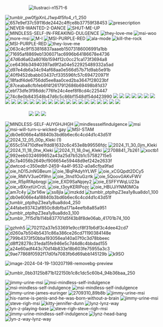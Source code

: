 ᅠᅠᅠᅠᅠᅠ![Ilustraci-n1571-6](https://github.com/user-attachments/assets/3d630e74-0735-43c7-b0af-ee9ab3db0332)

![tumblr_pw0fjpXnLJ1wp4f5fo4_r1_250](https://github.com/user-attachments/assets/f64c4d02-2334-43e6-9082-a9327d74c31f)
![657e9ef37c59116de2442c4ffce8b37759f38453](https://github.com/user-attachments/assets/4ca2a02e-31dd-4f74-9269-7c974dd13707)
![presecription](https://github.com/user-attachments/assets/5c5b9ea7-e3c2-4182-a449-4e1730df68a8)
![NEVER-WANTED-2-DANCE](https://github.com/user-attachments/assets/33f75b67-3b5e-4a9a-9620-3f97242b6ea9)
![SHUT-ME-UP](https://github.com/user-attachments/assets/a32e3e05-9be2-48b1-8ba7-f33903a86443)
![MINDLESS-SELF-IN-FREAKING-DULGENCE](https://github.com/user-attachments/assets/25b6e998-0c77-4215-8258-c28f9e973018)
![they-love-me](https://github.com/user-attachments/assets/99ad417f-0323-454c-8907-a6292f2abdd1)
![msi-woo](https://github.com/user-attachments/assets/4aadb3ce-4fa0-41a5-a43e-a75bd5ab8dab)
![more-msi](https://github.com/user-attachments/assets/88f36d00-e337-4320-b45a-25927beab27c)
![M-I](https://github.com/user-attachments/assets/6504e0b0-5b50-48c4-9ef7-b41ead995886)
![MSI-PURPLE-RED](https://github.com/user-attachments/assets/55c7bb11-9fb5-4473-a0a7-4b227cebe570)
![ala-mode](https://github.com/user-attachments/assets/ae83e0ff-f56f-4fb7-9f73-d9aa49cdb112)
![kill-the-rock](https://github.com/user-attachments/assets/cef7aa79-b9cd-4b69-918f-52312defbebb)
![MSI-PURPLE-RED](https://github.com/user-attachments/assets/dfa48b98-03b1-4f8b-9875-9c8aab562ee0)
![they-love-me](https://github.com/user-attachments/assets/19582577-15d5-4606-be11-d455dbecbed0)
![063c4c9f153816837aaaeb15073186006991a1bb](https://github.com/user-attachments/assets/674382f6-079e-4654-949b-16796df823ba)
![71695af8869eb1306071ac6996b64186678e4736](https://github.com/user-attachments/assets/be64d756-0ea0-4d0d-92fa-a415dd4ea557)
![47d6d6a62a8016b1594f12c0cc21ca173f3694a8](https://github.com/user-attachments/assets/aeba15cb-c228-4417-a595-c2a8fbe30c93)
![ce6436b34940397ad9f2a04e522925489332a5ad](https://github.com/user-attachments/assets/6837600d-b152-48ce-bbf1-873b4ac4cf45)
![d97e4db6a34c94af68aa0e566d57b71d9ab5e91b](https://github.com/user-attachments/assets/ac083219-dab7-4a06-a01b-fbff2838210b)
![40f9452dbabb03437cf335596fc57c694720971f](https://github.com/user-attachments/assets/f6d36ac0-0f3e-47c1-9825-6b588f62fd82)
![18fadf4de6756dd5ee8aa0ced2ba3647f28023bf](https://github.com/user-attachments/assets/104ea8d2-3dc0-4c0e-8356-c2b3cf55cbdc)
![87ceaba8cfb1eb6f4f2617912686b69498b81d37](https://github.com/user-attachments/assets/771e6bec-080d-4fb1-a99a-ed03779ef816)
![ebf73dfe3f98ddc776fe24c4eef8f8cd4c225447](https://github.com/user-attachments/assets/cb4733d6-4c83-4309-a5e8-6a185e18f585)
![74c8e0b843548b47d6c5c86bf1548df54d423990](https://github.com/user-attachments/assets/16f85ec4-d680-4318-923f-0053c45e8f89)
<img src="https://64.media.tumblr.com/8c258c192e1d1e61bd86cc7962966050/833559b829dc481b-50/s250x400/3dcb11dffe471d5e0388c1965048fe1aed80bc07.gifv"/>
<img src="https://64.media.tumblr.com/7db21ca09b9faed80f2fb5c992ce3095/833559b829dc481b-00/s250x400/7284a25fa01d690a818d990f6aeb4c38efc085c7.gifv"/>
<img src="https://64.media.tumblr.com/b2c09ef66d62e70d7eca0dabb4d2c08a/833559b829dc481b-49/s250x400/a57fbd10299e7726e43765621190e42aeca3ef15.gifv"/>
<img src="https://64.media.tumblr.com/a636f92c96c23e645182953ce243fb71/833559b829dc481b-a2/s250x400/6d701854f7625761a2e3e060c876f28c720d4c20.gifv"/>
<img src="https://64.media.tumblr.com/5a5dbc05a98de20f1646d0455abfd1f8/833559b829dc481b-c9/s250x400/37bd2f18f85a4ba757b7b3d37d700e2c56e00745.gifv"/>
<img src="https://64.media.tumblr.com/c002e5775c8edb25be067586e54908f8/833559b829dc481b-9e/s250x400/2cb1f4497096e868788e0c287daddf04b7fe5893.gifv"/>
<img src="https://64.media.tumblr.com/e6af9de96f1dca7652027b0798672bcc/833559b829dc481b-ad/s250x400/9c00dbb1b31a42bacde99c386d9648d9a5dd0b8f.gifv"/>
<img src="https://64.media.tumblr.com/23470e9994440cf57ac23ec6bd6cd062/833559b829dc481b-13/s250x400/be6f0e6db9af2ce4c10c2b18dedce9d13e4b6210.gifv"/>
<img src="https://64.media.tumblr.com/eb373881acff27512559d384e4161e63/833559b829dc481b-a9/s250x400/1b56f1898586d63600c74aa35ff9ce957835e339.gifv"/>
<img src="https://64.media.tumblr.com/f08464e690acb7a98a53e5115e88d139/833559b829dc481b-de/s250x400/ff622904356866593ca4a97ae22f7b03ec43f332.gifv"/>
<img src="https://64.media.tumblr.com/47e9f5d473f8a5fd8cd3d7558e65233d/833559b829dc481b-0c/s250x400/0a7721d79a7c3b284a764d206f6c2f23ed125a5b.gifv"/>
<img src="https://64.media.tumblr.com/34695dec347d7873249e15bb9d9b56ec/833559b829dc481b-0d/s250x400/5f14c13f8b74f6fa51a116107c69c37bc23729c4.gifv"/>
<img src="https://64.media.tumblr.com/27aa3a62067d5c04b3871806846d04cb/833559b829dc481b-bf/s250x400/2cc4739e2ad117192f2cf24ab1d0d97eeddac63e.gifv"/>
<img src="https://64.media.tumblr.com/6d2b8831527e10fec9539bd2dc10d61d/833559b829dc481b-1f/s250x400/76c4db859be0b0f4799fd4ee69b4aacb647b60f2.gifv"/>
<img src="https://64.media.tumblr.com/0efeb3da3abe132a70a26fff6321810d/833559b829dc481b-56/s250x400/a3f1412c718379afff237a8c727c5209b4ac2de8.gifv"/>
<img src="https://64.media.tumblr.com/8d0d6e7b30ec0b21b71dc75983f1c24f/833559b829dc481b-b6/s250x400/47e38a45061163010b695e8c6e3a49ebbd50789e.gifv"/>
<img src="https://64.media.tumblr.com/afd210f66f1dcb24d669fb5900d514a9/833559b829dc481b-bf/s250x400/9e864da8802324795667dba06a3532886d3c68c2.gifv"/>
<img src="https://64.media.tumblr.com/8781719bfe56e811021df04b4abcd959/833559b829dc481b-b9/s250x400/60634eb370ead75a77103f6377576ff74ee6fd28.gifv"/>
<img src="https://64.media.tumblr.com/3e294369e6a3dbc84f59c3b68a707e89/833559b829dc481b-bc/s250x400/b6a29d8fbeb717cf498f9719a60b1f4d6bd927e7.gifv"/>
<img src="https://64.media.tumblr.com/ed6ad4984d48d4a08c3448932aba3b04/833559b829dc481b-e7/s250x400/c93441c9786b411066e3d83ab138f9d9c04ef299.gifv"/>
<img src="https://64.media.tumblr.com/08262e93cb574c804f3c18e15e27a974/833559b829dc481b-a9/s250x400/8f02f65f9704e0c3f48dd47b20ef025ef113c342.gifv"/>
<img src="https://64.media.tumblr.com/16dc32b59423f2833990efd715a6ad12/833559b829dc481b-75/s250x400/8e14fc6ca267e210948afa24c993025155ee4073.gifv"/>
<img src="https://64.media.tumblr.com/396cdad71252d6572c50694691b76687/833559b829dc481b-b6/s250x400/0d9859beba5494639db1fce6e75fde363e8a7b5a.gifv"/>
<img src="https://64.media.tumblr.com/3932d5e92debcd7c647b6379aa5c5d31/833559b829dc481b-30/s250x400/6b4808ed80b08908d66bfcfd9b9363660336dcd7.gifv"/>
<img src="https://64.media.tumblr.com/3bd3577c8f2144bb4fad41a60b0055a0/833559b829dc481b-a2/s250x400/268a6a4dbd38f15a8cb7d8e78dea00d9e9e904f8.gifv"/>
<img src="https://64.media.tumblr.com/5f4d4b528486c5210aae22bb661d6d41/833559b829dc481b-8b/s250x400/cdcf20fd5d44672330a6153115f3851826d04341.gifv"/> ᅠᅠᅠᅠᅠᅠᅠᅠᅠᅠᅠᅠᅠᅠᅠᅠᅠᅠᅠᅠᅠᅠᅠᅠᅠᅠᅠᅠᅠᅠᅠᅠᅠᅠᅠᅠᅠᅠᅠᅠᅠᅠᅠᅠᅠᅠᅠᅠᅠᅠᅠᅠᅠᅠᅠᅠᅠᅠᅠᅠᅠᅠᅠᅠᅠᅠᅠᅠᅠᅠᅠᅠᅠᅠᅠᅠᅠᅠᅠᅠᅠᅠᅠᅠᅠᅠᅠᅠᅠᅠᅠᅠᅠ
ᅠᅠᅠᅠᅠᅠ<img src="https://64.media.tumblr.com/a07e5e7e6872834a948004dc040c96e8/8ed1f696e2cccc44-1d/s100x200/f9b38d55eb91829acad95f2f18c317f8cec4a1ea.gifv"/>
<img src="https://64.media.tumblr.com/a7dacde88233b264f1716a11f20c443e/8ed1f696e2cccc44-e3/s540x810/ca0a4d5f9201e79e1ccd09e1572d0debe413c5d3.webp"/>
<img src="https://64.media.tumblr.com/358c5948b47766e0a269cafad9ca5732/8ed1f696e2cccc44-31/s100x200/c5eab8c05ae72d2518d4eed9d98f173c8d144a1a.gifv"/>

![MINDLESS-SELF-AUYGHJHGH](https://github.com/user-attachments/assets/ff09c52f-e6e7-452f-89c8-0aac35e3ac45)
![mindlessselfindulgence](https://github.com/user-attachments/assets/5de5cc6a-a64b-4ffd-9c1c-e41b4f98c1d5)
![msi](https://github.com/user-attachments/assets/375077fb-3bca-496a-bb00-59abab84a13d)
![msi-will-turn-u-wicked-gay](https://github.com/user-attachments/assets/2e6207a8-99d4-46b4-aaa0-8a732b81d7da)
![MSI-STAM](https://github.com/user-attachments/assets/ca06c8e7-5d06-4a55-bef0-e3fc6a30d1d1)
![db0e6066e4a18840b3bd6b6ec6c4cd4d1c43d51f](https://github.com/user-attachments/assets/cdabc24c-618f-44ce-8770-d49483610cd8)
![2024_12_05_00p_Kleki (1)](https://github.com/user-attachments/assets/dad81a72-f9ee-4072-838a-9a335551e845)
![655c514710dfee1fdd81632c6c453e8b99556fdc](https://github.com/user-attachments/assets/e22ca090-83ab-4153-b35e-237b481b475b)
![2024_11_30_0jm_Kleki](https://github.com/user-attachments/assets/2c92248c-6337-4825-8a6b-0f4e8ef34cd7)
![2024_11_18_0tw_Kleki](https://github.com/user-attachments/assets/c5969b40-d850-48b1-a18a-751cb305ba84)
![2024_11_18_0wj_Kleki](https://github.com/user-attachments/assets/b438ec44-3ffb-4039-adac-f7e54d2be118)
![2708841_7b261](https://github.com/user-attachments/assets/64f694d3-58c2-4bdb-a23f-fd59f02d207d)
![xoctb1](https://github.com/user-attachments/assets/691ed51d-9c7a-421a-a92f-17f28e5ae1ce)
![992eeb0324699652a43a25d7b52b1c57582715e5](https://github.com/user-attachments/assets/686153ad-bba0-4b69-aba5-e1438552abba)
![8c7a4056b2649cf906654e59448d9ef242e2633f](https://github.com/user-attachments/assets/1fd65c16-a96f-4bdf-9183-a5feedad3090)
![dwtcod-c350edbf-2459-4a4f-9532-a0a6cfba9fad](https://github.com/user-attachments/assets/a897b506-2eeb-465f-9f1e-364848634b83)
![oie_hD15JnNGBeum](https://github.com/user-attachments/assets/b2583db5-2b6b-40a8-b0e6-df6838f95ba9)
![oie_1BqPAdyhYLWF](https://github.com/user-attachments/assets/7cb08366-cd35-4ee6-a82d-2f6b0c6b31eb)
![oie_xCGQpdt2DCy5](https://github.com/user-attachments/assets/58a2ad07-423d-4291-a404-fc710b309745)
![oie_RMVV3ueOf9hn](https://github.com/user-attachments/assets/9bc8cc1c-0b73-49f3-a021-a94be87ca70b)
![oie_3tnd1OuGzrtk](https://github.com/user-attachments/assets/2335aafc-79ae-44fa-b429-9c0b43ba4163)
![oie_5QoovGAKvFWV](https://github.com/user-attachments/assets/89f5ac21-4a8f-4479-bd3e-90593b09aa91)
![oie_R5pRfApbrqgi](https://github.com/user-attachments/assets/0771435f-8788-46a7-90b7-385a8066a848)
![oie_EXD9SaNpjey2](https://github.com/user-attachments/assets/4a51bd33-edc6-4ca3-8669-dc5e3d6c3d21)
![oie_ESFFYWqLU23a](https://github.com/user-attachments/assets/b2d302aa-ebbd-4746-a1e5-20a8be559a66)
![oie_vBXnxtUrCrzL](https://github.com/user-attachments/assets/8b526499-663a-4560-b281-2e5727447244)
![oie_t3oyKERIPozc](https://github.com/user-attachments/assets/0c260c59-973d-4013-b0ad-99ab57ddb0fc)
![oie_HBUJiYNM0MOa](https://github.com/user-attachments/assets/5de36d90-b950-48d3-9502-adc0269b2084)
![am7c4y](https://github.com/user-attachments/assets/b4fdf821-f4bb-4f08-a273-b448093c9694)
![br1i6w](https://github.com/user-attachments/assets/0ec031c5-080f-467d-97cb-85d26f92c54c)
![ss8jla](https://github.com/user-attachments/assets/2ad5fe93-8479-427b-bfc6-6378e14cde23)
![imzkdd](https://github.com/user-attachments/assets/bcbd6908-9c91-4cd7-b34b-252ec6aa68eb)
![tumblr_ptplhpZ3ea1y8ua8do1_100](https://github.com/user-attachments/assets/35e91f9b-9ff5-40ac-b8b2-5c906026b0a0)
![db0e6066e4a18840b3bd6b6ec6c4cd4d1c43d51f](https://github.com/user-attachments/assets/31a9ebf6-22b3-4483-9e51-68a0a554ebd5)
![tumblr_ptplhpZ3ea1y8ua8do4_250](https://github.com/user-attachments/assets/809a8ade-5541-43d5-af12-c8b5ced1f325)
![44fabe93742af850c8dbfba171a4eefb8a85a951](https://github.com/user-attachments/assets/85f37d15-e063-4f83-8f51-def799f00ebd)
![tumblr_ptplhpZ3ea1y8ua8do3_100](https://github.com/user-attachments/assets/e894bbd7-9bdf-4fa2-8a68-67111f2d3032)
![tumblr_7f15d1b114b837701d5f43b8f8de06ab_41701b74_100](https://github.com/user-attachments/assets/9229c325-f990-44fe-b4e6-1770c2e12a77)



![gzhnh5](https://github.com/user-attachments/assets/27c7c65c-76eb-415c-aaf6-6b48a90e8bd9)
![702112a37e533691e9ccf8f31b6df3c4dee42cd7](https://github.com/user-attachments/assets/4de0a8f8-1af9-490b-8c8e-0e35f57c5ee9)
![d260a7b504b5431c86a386ce26cd71190384148e](https://github.com/user-attachments/assets/d4cf73a1-3a40-4075-8b75-0e3dd008765a)
![799b4373f50bba193056ea140a07f0c3d78bbeec](https://github.com/user-attachments/assets/4e6915dd-0659-49a9-a293-56419fa30baf)
![d8ff28278c31eda15fe946e5c7d4d8c4bbdad155](https://github.com/user-attachments/assets/7f29e7eb-bc97-4d1f-b49a-b3d7a3eb482c)
![a24e60adf443c70d14b833e18b603fe75955a3c3](https://github.com/user-attachments/assets/6e508791-8b4c-4180-b452-c57c6a378cdd)
![9ae77868f0592f17d0fa7083fb6d69abb145129b](https://github.com/user-attachments/assets/06228056-80a6-4021-9375-d9c7cc8b417e)
![k9SO](https://github.com/user-attachments/assets/ad2f233e-509a-4c0a-bd22-0a8efc9f4f88)

![image-2024-04-19-130207198-removebg-preview](https://github.com/user-attachments/assets/4679ed9c-76b4-422c-a1bf-db6b7b9b0a79)

![tumblr_0bb3125b871b122150b1c8c1dc5c60b4_94b36baa_250](https://github.com/user-attachments/assets/cdc01994-6d5f-45e4-9206-01ae41b919d3)

![jimmy-urine-msi](https://github.com/user-attachments/assets/64de5151-5dc9-4425-a39c-c42d9a2cfa8c)
![msi-mindless-self-indulgence](https://github.com/user-attachments/assets/abc7aa76-229b-4515-bc83-2d72c14be348)
![msi-mindless-self-indulgence](https://github.com/user-attachments/assets/e9c1bb79-14ce-4b72-a85b-89d4b240c642)
![msi-mindless-self-indulgence](https://github.com/user-attachments/assets/1daa813b-a7bd-4754-a18a-b201e0b7369c)
![jimmy-urine-james-euringer](https://github.com/user-attachments/assets/0566fb26-ff61-456b-885e-1f20168d6dda)
![2709310_89b8b](https://github.com/user-attachments/assets/7eeac016-2a2c-4eb3-b6a5-9149716ea2fc)
![jimmy-urine-msi](https://github.com/user-attachments/assets/846bfa84-274e-47c5-b615-fc228122c540)
![his-name-is-penis-and-he-was-born-without-a-brain](https://github.com/user-attachments/assets/fc8bd7c5-5c23-4fe6-8230-d2446d1bba51)
![jimmy-urine-msi](https://github.com/user-attachments/assets/fff3a069-e505-4052-bfa4-382b215d64dd)
![steve-righ-msi](https://github.com/user-attachments/assets/3eb2abdb-92c9-4b45-ba83-ea9df049602b)
![kitty-jennifer-dunn](https://github.com/user-attachments/assets/d898eebf-2ebd-4f35-9a40-be61ca423b5e)
![lynz-lynz-way](https://github.com/user-attachments/assets/45e13a4b-2dc3-472d-b106-dac26d7654b6)
![lyn-z-playing-base](https://github.com/user-attachments/assets/08db5464-50b8-48e0-8647-212150e98635)
![steve-righ-steve-righ-msi](https://github.com/user-attachments/assets/c72e251a-5e3c-4407-a319-8c71654fe17f)
![jimmy-urine-mindless-self-indulgence](https://github.com/user-attachments/assets/693e0262-2f04-4814-a137-bf57e638386b)
![lynz-head-bang](https://github.com/user-attachments/assets/2edea7c2-c3e4-41c4-81f2-4f27af5c8700)
![lyn-z-way-lynz-way](https://github.com/user-attachments/assets/d175487e-a0d3-437d-b70c-91fbbf71eb4e)








